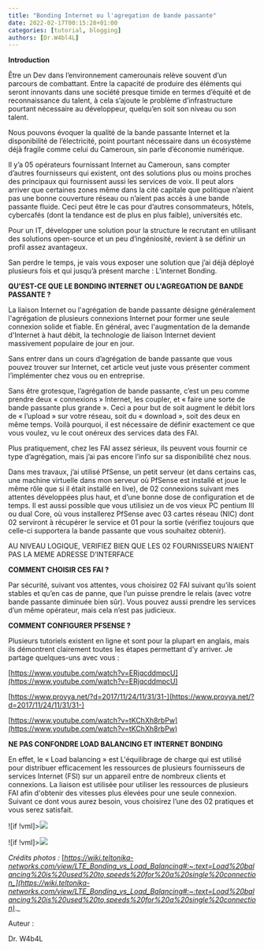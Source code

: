 ```yaml
---
title: "Bonding Internet ou l'agregation de bande passante"
date: 2022-02-17T00:15:28+01:00
categories: [tutorial, blogging]
authors: [Dr.W4bl4L]
---
```



**Introduction**

Être un Dev dans l’environnement camerounais relève souvent d’un parcours de combattant. Entre la capacité de produire des éléments qui seront innovants dans une société presque timide en termes d’équité et de reconnaissance du talent, à cela s’ajoute le problème d’infrastructure pourtant nécessaire au développeur, quelqu’en soit son niveau ou son talent.

Nous pouvons évoquer la qualité de la bande passante Internet et la disponibilité de l’électricité, point pourtant nécessaire dans un écosystème déjà fragile comme celui du Cameroun, sin parle d’économie numérique.

Il y’a 05 opérateurs fournissant Internet au Cameroun, sans compter d’autres fournisseurs qui existent, ont des solutions plus ou moins proches des principaux qui fournissent aussi les services de voix. Il peut alors arriver que certaines zones même dans la cité capitale que politique n’aient pas une bonne couverture réseau ou n’aient pas accès à une bande passante fluide. Ceci peut être le cas pour d’autres consommateurs, hôtels, cybercafés (dont la tendance est de plus en plus faible), universités etc.

Pour un IT, développer une solution pour la structure le recrutant en utilisant des solutions open-source et un peu d’ingéniosité, revient à se définir un profil assez avantageux.

San perdre le temps, je vais vous exposer une solution que j’ai déjà déployé plusieurs fois et qui jusqu’à présent marche : L’internet Bonding.

**QU'EST-CE QUE LE BONDING INTERNET OU L'AGREGATION DE BANDE PASSANTE ?**

La liaison Internet ou l'agrégation de bande passante désigne généralement l'agrégation de plusieurs connexions Internet pour former une seule connexion solide et fiable. En général, avec l'augmentation de la demande d'Internet à haut débit, la technologie de liaison Internet devient massivement populaire de jour en jour.

Sans entrer dans un cours d’agrégation de bande passante que vous pouvez trouver sur Internet, cet article veut juste vous présenter comment l’implémenter chez vous ou en entreprise.

Sans être grotesque, l’agrégation de bande passante, c’est un peu comme prendre deux « connexions » Internet, les coupler, et « faire une sorte de bande passante plus grande ». Ceci a pour but de soit augment le débit lors de « l’upload » sur votre réseau, soit du « download », soit des deux en même temps. Voilà pourquoi, il est nécessaire de définir exactement ce que vous voulez, vu le cout onéreux des services data des FAI.

Plus pratiquement, chez les FAI assez sérieux, ils peuvent vous fournir ce type d’agrégation, mais j’ai pas encore l’info sur sa disponibilité chez nous.

Dans mes travaux, j’ai utilisé PfSense, un petit serveur (et dans certains cas, une machine virtuelle dans mon serveur où PfSense est installé et joue le même rôle que si il était installé en live), de 02 connexions suivant mes attentes développées plus haut, et d’une bonne dose de configuration et de temps. Il est aussi possible que vous utilisiez un de vos vieux PC pentium III ou dual Core, où vous installerez PfSense avec 03 cartes réseau (NIC) dont 02 serviront à récupérer le service et 01 pour la sortie (vérifiez toujours que celle-ci supportera la bande passante que vous souhaitez obtenir).

AU NIVEAU LOGIQUE, VERIFIEZ BIEN QUE LES 02 FOURNISSEURS N’AIENT PAS LA MEME ADRESSE D’INTERFACE

**COMMENT CHOISIR CES FAI ?**

Par sécurité, suivant vos attentes, vous choisirez 02 FAI suivant qu’ils soient stables et qu’en cas de panne, que l’un puisse prendre le relais (avec votre bande passante diminuée bien sûr). Vous pouvez aussi prendre les services d’un même opérateur, mais cela n’est pas judicieux.

**COMMENT CONFIGURER PFSENSE ?**

Plusieurs tutoriels existent en ligne et sont pour la plupart en anglais, mais ils démontrent clairement toutes les étapes permettant d’y arriver. Je partage quelques-uns avec vous :

[https://www.youtube.com/watch?v=ERjqcddmpcU](https://www.youtube.com/watch?v=ERjqcddmpcU)

[https://www.provya.net/?d=2017/11/24/11/31/31-](https://www.provya.net/?d=2017/11/24/11/31/31-)

[https://www.youtube.com/watch?v=tKChXh8rbPw](https://www.youtube.com/watch?v=tKChXh8rbPw)

**NE PAS CONFONDRE LOAD BALANCING ET INTERNET BONDING**

En effet, le « Load balancing » est L'équilibrage de charge qui est utilisé pour distribuer efficacement les ressources de plusieurs fournisseurs de services Internet (FSI) sur un appareil entre de nombreux clients et connexions. La liaison est utilisée pour utiliser les ressources de plusieurs FAI afin d'obtenir des vitesses plus élevées pour une seule connexion. Suivant ce dont vous aurez besoin, vous choisirez l’une des 02 pratiques et vous serez satisfait.


![if !vml]>![](https://wiki.teltonika-networks.com/wikibase/images/2/20/Networking_device_faq_lte_bonding_vs_load_balancing_load_balancing_scheme.png)


![if !vml]>![](https://wiki.teltonika-networks.com/wikibase/images/d/d6/Networking_device_faq_lte_bonding_vs_load_balancing_bonding_scheme.png)


_Crédits photos :_ [_https://wiki.teltonika-networks.com/view/LTE_Bonding_vs_Load_Balancing#:~:text=Load%20balancing%20is%20used%20to,speeds%20for%20a%20single%20connection_](https://wiki.teltonika-networks.com/view/LTE_Bonding_vs_Load_Balancing#:~:text=Load%20balancing%20is%20used%20to,speeds%20for%20a%20single%20connection)_._

Auteur :

Dr. W4b4L 

